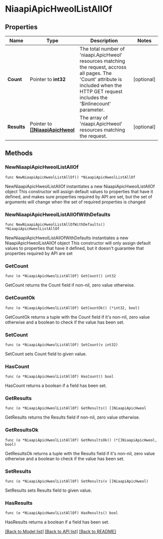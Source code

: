 # NiaapiApicHweolListAllOf

## Properties

Name | Type | Description | Notes
------------ | ------------- | ------------- | -------------
**Count** | Pointer to **int32** | The total number of &#39;niaapi.ApicHweol&#39; resources matching the request, accross all pages. The &#39;Count&#39; attribute is included when the HTTP GET request includes the &#39;$inlinecount&#39; parameter. | [optional] 
**Results** | Pointer to [**[]NiaapiApicHweol**](niaapi.ApicHweol.md) | The array of &#39;niaapi.ApicHweol&#39; resources matching the request. | [optional] 

## Methods

### NewNiaapiApicHweolListAllOf

`func NewNiaapiApicHweolListAllOf() *NiaapiApicHweolListAllOf`

NewNiaapiApicHweolListAllOf instantiates a new NiaapiApicHweolListAllOf object
This constructor will assign default values to properties that have it defined,
and makes sure properties required by API are set, but the set of arguments
will change when the set of required properties is changed

### NewNiaapiApicHweolListAllOfWithDefaults

`func NewNiaapiApicHweolListAllOfWithDefaults() *NiaapiApicHweolListAllOf`

NewNiaapiApicHweolListAllOfWithDefaults instantiates a new NiaapiApicHweolListAllOf object
This constructor will only assign default values to properties that have it defined,
but it doesn't guarantee that properties required by API are set

### GetCount

`func (o *NiaapiApicHweolListAllOf) GetCount() int32`

GetCount returns the Count field if non-nil, zero value otherwise.

### GetCountOk

`func (o *NiaapiApicHweolListAllOf) GetCountOk() (*int32, bool)`

GetCountOk returns a tuple with the Count field if it's non-nil, zero value otherwise
and a boolean to check if the value has been set.

### SetCount

`func (o *NiaapiApicHweolListAllOf) SetCount(v int32)`

SetCount sets Count field to given value.

### HasCount

`func (o *NiaapiApicHweolListAllOf) HasCount() bool`

HasCount returns a boolean if a field has been set.

### GetResults

`func (o *NiaapiApicHweolListAllOf) GetResults() []NiaapiApicHweol`

GetResults returns the Results field if non-nil, zero value otherwise.

### GetResultsOk

`func (o *NiaapiApicHweolListAllOf) GetResultsOk() (*[]NiaapiApicHweol, bool)`

GetResultsOk returns a tuple with the Results field if it's non-nil, zero value otherwise
and a boolean to check if the value has been set.

### SetResults

`func (o *NiaapiApicHweolListAllOf) SetResults(v []NiaapiApicHweol)`

SetResults sets Results field to given value.

### HasResults

`func (o *NiaapiApicHweolListAllOf) HasResults() bool`

HasResults returns a boolean if a field has been set.


[[Back to Model list]](../README.md#documentation-for-models) [[Back to API list]](../README.md#documentation-for-api-endpoints) [[Back to README]](../README.md)


